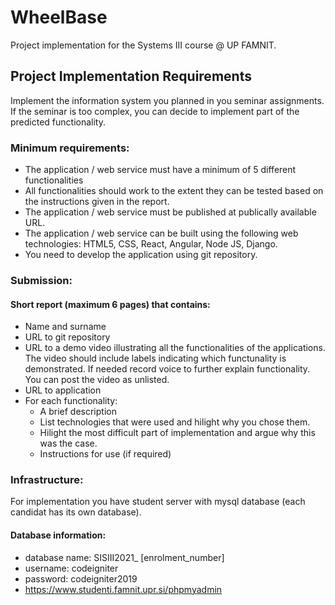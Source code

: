 # WheelBase
Project implementation for the Systems III course @ UP FAMNIT.

## Project Implementation Requirements
Implement the information system you planned in you seminar assignments. 
If the seminar is too complex, you can decide to implement part of the predicted functionality.

### Minimum requirements:

- The application / web service must have a minimum of 5 different functionalities
- All functionalities should work to the extent they can be tested based on the instructions given in the report.
- The application / web service must be published at publically available URL.
- The application / web service can be built using the following web technologies: HTML5, CSS, React, Angular, Node JS, Django. 
- You need to develop the application using git repository.

### Submission:

#### Short report (maximum 6 pages) that contains:
- Name and surname
- URL to git repository
- URL to a demo video illustrating all the functionalities of the applications. The video should include labels indicating which functunality is demonstrated. If needed record voice to further explain functionality. You can post the video as unlisted.
- URL to application
- For each functionality:
	- A brief description 
	- List technologies that were used and hilight why you chose them.
	- Hilight the most difficult part of implementation and argue why this was the case.
	- Instructions for use (if required)


### Infrastructure:
For implementation  you have student server with mysql database (each candidat has its own database). 

#### Database information:
- database  name: SISIII2021_ [enrolment_number]
- username: codeigniter
- password: codeigniter2019
- https://www.studenti.famnit.upr.si/phpmyadmin
